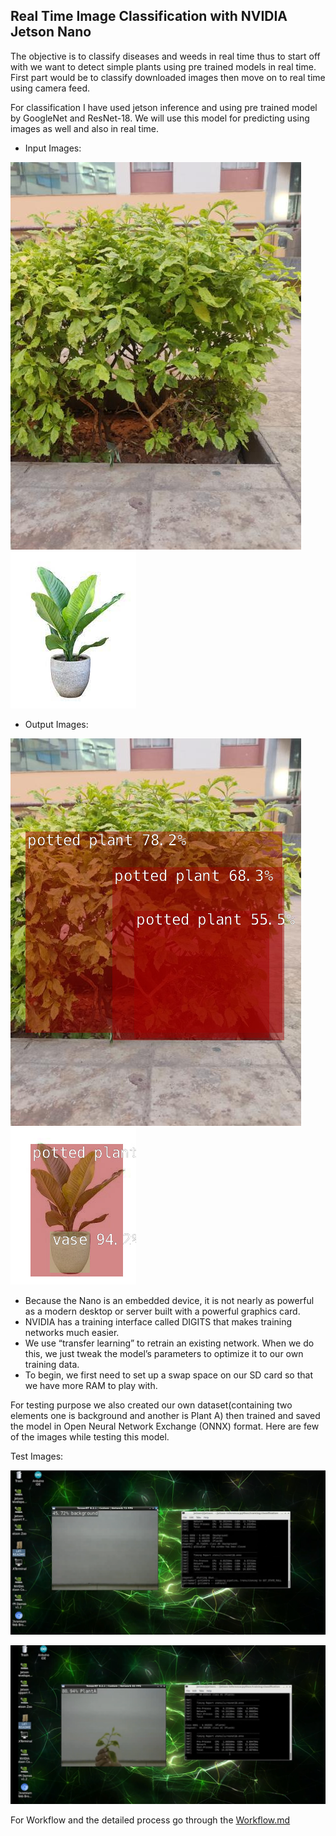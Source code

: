 ## Real Time Image Classification with NVIDIA Jetson Nano

The objective is to classify diseases and weeds in real time thus to start off with we want to detect simple plants using pre trained models in real time. First part would be to classify downloaded images then move on to real time using camera feed.

For classification I have used jetson inference  and using pre trained model by GoogleNet and ResNet-18. We will use this model for predicting using images as well and also in real time.

- Input Images: 

![](https://github.com/Patil-Vinay/AgriDoc/blob/main/Part%201/input_image_1.jpg) ![](https://github.com/Patil-Vinay/AgriDoc/blob/main/Part%201/input_image_2.jpeg)

- Output Images: 

![](https://github.com/Patil-Vinay/AgriDoc/blob/main/Part%201/output_image_1.jpg) ![](https://github.com/Patil-Vinay/AgriDoc/blob/main/Part%201/output_image_2.jpg)

- Because the Nano is an embedded device, it is not nearly as powerful as a modern desktop or server built with a powerful graphics card. 
- NVIDIA has a training interface called DIGITS that makes training networks much easier.
- We use “transfer learning” to retrain an existing network. When we do this, we just tweak the model’s parameters to optimize it to our own training data.
- To begin, we first need to set up a swap space on our SD card so that we have more RAM to play with.

For testing purpose we also created our own dataset(containing two elements one is background and another is Plant A) then trained and saved the model in Open Neural Network Exchange (ONNX) format. Here are few of the images while testing this model.      

Test Images:

![](https://github.com/Patil-Vinay/AgriDoc/blob/main/Part%201/test_image_1.png)

![](https://github.com/Patil-Vinay/AgriDoc/blob/main/Part%201/test_image_2.png)

For Workflow and the detailed process go through the [Workflow.md](https://github.com/Patil-Vinay/AgriDoc/blob/main/Part%201/Workflow.md)
